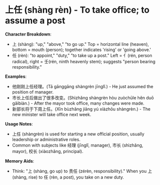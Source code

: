 # **上任 (shàng rèn) - To take office; to assume a post**

**Character Breakdown**:  
- 上 (shàng): "up," "above," "to go up." Top = horizontal line (heaven), bottom = mouth (person); together indicates 'rising' or 'going above.'  
- 任 (rèn): "to appoint," "duty," "to take up a post." Left = 亻(rén, person radical), right = 壬(rén, ninth heavenly stem); suggests "person bearing responsibility."

**Examples**:  
- 他刚刚上任经理。(Tā gānggāng shàngrèn jīnglǐ.) - He just assumed the position of manager.  
- 市长上任后做出了很多改变。(Shìzhǎng shàngrèn hòu zuòchūle hěn duō gǎibiàn.) - After the mayor took office, many changes were made.  
- 新部长将于下周上任。(Xīn bùzhǎng jiāng yú xiàzhōu shàngrèn.) - The new minister will take office next week.

**Usage Notes**:  
- 上任 (shàngrèn) is used for starting a new official position, usually leadership or administrative roles.  
- Common with subjects like 经理 (jīnglǐ, manager), 市长 (shìzhǎng, mayor), 校长 (xiàozhǎng, principal).

**Memory Aids**:  
- Think: "上 (shàng, go up) to 责任 (zérèn, responsibility)." When you 上 (shàng, rise) to 任 (rèn, a post), you take on a new duty.